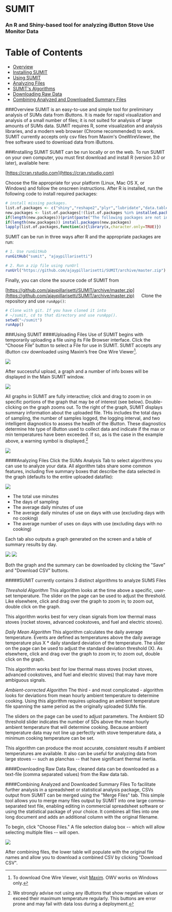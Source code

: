 # SUMIT
### An R and Shiny-based tool for analyzing iButton Stove Use Monitor Data

# Table of Contents
  * [Overview](#Overview)
  * [Installing SUMIT](#installing-sumit)
  * [Using SUMIT](#using-sumit)
  * [Analyzing Files](#analyzing-files)
  * [SUMIT's Algorithms](#sumit-currently-contains-3-distinct-algorithms-to-analyze-sums-files)
  * [Downloading Raw Data](#downloading-raw-data)
  * [Combining Analyzed and Downloaded Summary Files](#combining-analyzed-and-downloaded-summary-files)

###Overview
SUMIT is an easy-to-use and simple tool for preliminary analysis of SUMs data from iButtons. It is made for rapid visualization and analysis of a small number of files; it is not suited for analysis of large amounts of SUMs data. SUMIT requires R, some visualization and analysis libraries, and a modern web browser (Chrome recommended) to work. SUMIT currently accepts only csv files from Maxim's OneWireViewer, the free software used to download data from iButtons.

###Installing SUMIT
SUMIT can be run locally or on the web. To run SUMIT on your own computer, you must first download and install R (version 3.0 or later), available here:

[https://cran.rstudio.com](https://cran.rstudio.com)

Choose the file appropriate for your platform (Linux, Mac OS X, or Windows) and follow the onscreen instructions. After R is installed, run the following code to install required packages:

```R
# install missing packages.
list.of.packages <- c("shiny","reshape2","plyr","lubridate","data.table","dygraphs","xts","devtools","shinydashboard","shinyBS","scales")
new.packages <- list.of.packages[!(list.of.packages %in% installed.packages()[,"Package"])]
if(length(new.packages))(print(paste("The following packages are not installed: ", new.packages, sep="")))else(print("All packages installed"))
if(length(new.packages)) install.packages(new.packages)
lapply(list.of.packages,function(x){library(x,character.only=TRUE)}) 
```

SUMIT can be run in three ways after R and the appropriate packages are run:

```R
# 1. Use runGitHub
runGitHub("sumit", "ajaypillarisetti")

# 2. Run a zip file using runUrl
runUrl("https://github.com/ajaypillarisetti/SUMIT/archive/master.zip")
```

Finally, you can clone the source code of SUMIT from 

[https://github.com/ajaypillarisetti/SUMIT/archive/master.zip](https://github.com/ajaypillarisetti/SUMIT/archive/master.zip)
 
Clone the repository and use `runApp()`:

```R
# Clone with git. If you have cloned it into
# ~/sumit, cd to that directory and use runApp().
setwd("~/sumit")
runApp()
```

###Using SUMIT
####Uploading Files
Use of SUMIT begins with temporarily uploading a file using its File Browser interface. Click the “Choose File” button to select a File for use in SUMIT. SUMIT accepts any iButton csv downloaded using Maxim’s free One Wire Viewer[^1].

![](documentation_images/Welcome_to_SUMIT.png)

After successful upload, a graph and a number of info boxes will be displayed in the Main SUMIT window.

![](documentation_images/Success_upload.png)

All graphs in SUMIT are fully interactive; click and drag to zoom in on specific portions of the graph that may be of interest (see below). Double-clicking on the graph zooms out. To the right of the graph, SUMIT displays summary information about the uploaded file. THis includes the total days of sampling, the number of samples logged, the logging interval, and two intelligent diagnostics to assess the health of the iButton. These diagnostics determine hte type of iButton used to collect data and indicate if the max or min temperatures have been exceeded. If so, as is the case in the example above, a warning symbol is displayed.[^2] 

![](documentation_images/Interact_with_%20Viewer.gif)

####Analyzing Files
Click the SUMs Analysis Tab to select algorithms you can use to analyze your data. All algorithm tabs share some common features, including five summary boxes that describe the data selected in the graph (defaults to the entire uploaded datafile):

![](documentation_images/summary.png)

- The total use minutes 
- The days of sampling
- The average daily minutes of use
- The average daily minutes of use on days with use (excluding days with no cooking)
- The average number of uses on days with use (excluding days with no cooking)

Each tab also outputs a graph generated on the screen and a table of summary results by day. 

![](documentation_images/graph.png)
![](documentation_images/Table.png)

Both the graph and the summary can be downloaded by clicking the "Save" and "Download CSV" buttons.  

#####SUMIT currently contains 3 distinct algorithms to analyze SUMS Files

*Threshold Algorithm*
This algorithm looks at the time above a specific, user-set temperature. The slider on the page can be used to adjust the threshold. Like elsewhere, click and drag over the graph to zoom in; to zoom out, double click on the graph.

This algorithm works best for very clean signals from low thermal mass stoves (rocket stoves, advanced cookstoves, and fuel and electric stoves).

*Daily Mean Algorithm*
This algorithm calculates the daily average temperature. Events are defined as temperatures above the daily average temperature plus X * daily standard deviation of the temperature. The slider on the page can be used to adjust the standard deviation threshold (X). As elsewhere, click and drag over the graph to zoom in; to zoom out, double click on the graph.

This algorithm works best for low thermal mass stoves (rocket stoves, advanced cookstoves, and fuel and electric stoves) that may have more ambiguous signals.

*Ambient-corrected Algorithm*
The third - and most complicated - algorithm looks for deviations from mean hourly ambient temperature to determine cooking. Using this algorithm requires uploading an ambient temperature file spanning the same period as the originally uploaded SUMs file. 

The sliders on the page can be used to adjust parameters. The Ambient SD threshold slider indicates the number of SDs above the mean hourly ambient temperature that will determine cooking. Because ambient temperature data may not line up perfectly with stove temperature data, a minimum cooking temperature can be set. 

This algorithm can produce the most accurate, consistent results if ambient temperatures are available. It also can be useful for analyzing data from large stoves -- such as planchas -- that have significant thermal inertia. 

####Downloading Raw Data
Raw, cleaned data can be downloaded as a text-file (comma separated values) from the Raw data tab.

####Combining Analyzed and Downloaded Summary Files
To facilitate further analysis in a spreadsheet or statistical analysis package, CSVs output from SUMIT can be merged using the "Merge Files" tab. This simple tool allows you to merge many files output by SUMIT into one large comma-separated text file, enabling editing in commercial spreadsheet software or using the statistical package of your choice. It combines all files into one long document and adds an additional column with the original filename.

To begin, click "Choose Files." A file selection dialog box -- which will allow selecting multiple files -- will open. 

![](documentation_images/merger.png)

After combining files, the lower table will populate with the original file names and allow you to download a combined CSV by clicking "Download CSV".

[^1]: To download One Wire Viewer, visit [Maxim](http://www.maximintegrated.com/en/products/ibutton/software/1wire/OneWireViewer.cfm). OWV works on Windows only. 
[^2]: We strongly advise not using any iButtons that show negative values or exceed their maximum temperature regularly. This buttons are error prone and may fail with data loss during a deployment.
